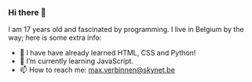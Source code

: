 ### Hi there 👋

I am 17 years old and fascinated by programming. I live in Belgium by the way; here is some extra info:

- 🔭 I have have already learned HTML, CSS and Python!
- 🌱 I’m currently learning JavaScript.
- 📫 How to reach me: max.verbinnen@skynet.be
